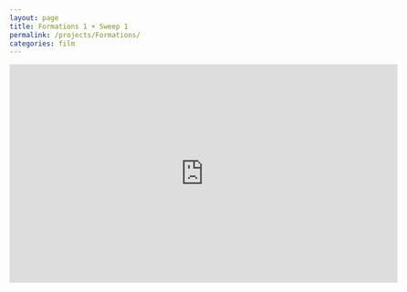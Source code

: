 ```yaml
---
layout: page
title: Formations 1 + Sweep 1
permalink: /projects/Formations/
categories: film
---
```


<p><iframe width="680" height="383" src="https://www.youtube.com/embed/wFoR0-MdrO4" frameborder="0" allowfullscreen></iframe></p>

